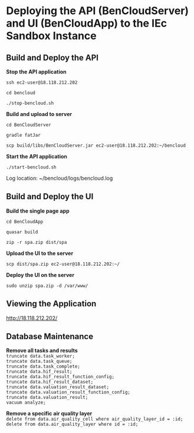 # Deploying the API (BenCloudServer) and UI (BenCloudApp) to the IEc Sandbox Instance

## Build and Deploy the API

**Stop the API application**

`ssh ec2-user@18.118.212.202`

`cd bencloud`

`./stop-bencloud.sh`


**Build and upload to server**

`cd BenCloudServer`

`gradle fatJar`

`scp build/libs/BenCloudServer.jar ec2-user@18.118.212.202:~/bencloud`

**Start the API application**

`./start-bencloud.sh`

Log location: ~/bencloud/logs/bencloud.log

## Build and Deploy the UI

**Build the single page app**

`cd BenCloudApp`

`quasar build`

`zip -r spa.zip dist/spa`

**Upload the UI to the server**

`scp dist/spa.zip ec2-user@18.118.212.202:~/`

**Deploy the UI on the server**

`sudo unzip spa.zip -d /var/www/`

## Viewing the Application

<http://18.118.212.202/>

## Database Maintenance

**Remove all tasks and results**  
`truncate data.task_worker;`  
`truncate data.task_queue;`  
`truncate data.task_complete;`  
`truncate data.hif_result;`  
`truncate data.hif_result_function_config;`  
`truncate data.hif_result_dataset;`  
`truncate data.valuation_result_dataset;`  
`truncate data.valuation_result_function_config;`  
`truncate data.valuation_result;`  
`vacuum analyze;`  

**Remove a specific air quality layer**  
`delete from data.air_quality_cell where air_quality_layer_id = :id;`  
`delete from data.air_quality_layer where id = :id;`  

